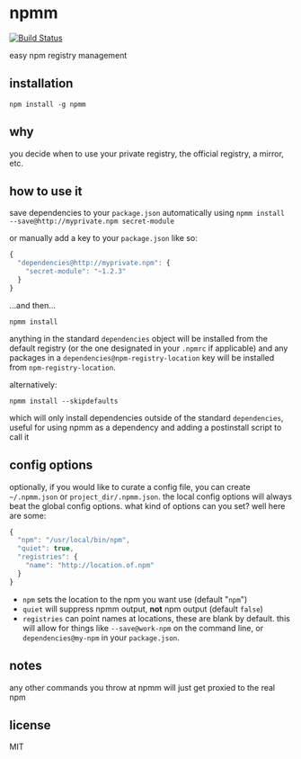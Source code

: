 npmm
====

[![Build Status](https://travis-ci.org/jarofghosts/npmm.png?branch=master)](https://travis-ci.org/jarofghosts/npmm)

easy npm registry management

## installation

`npm install -g npmm`

## why

you decide when to use your private registry, the official registry, a mirror,
etc.

## how to use it

save dependencies to your `package.json` automatically using
`npmm install --save@http://myprivate.npm secret-module`

or manually add a key to your `package.json` like so:

```js
{
  "dependencies@http://myprivate.npm": {
    "secret-module": "~1.2.3"
  }
}
```

...and then...

`npmm install`

anything in the standard `dependencies` object will be installed from the
default registry (or the one designated in your `.npmrc` if applicable) and
any packages in a `dependencies@npm-registry-location` key will be installed
from `npm-registry-location`.

alternatively:

`npmm install --skipdefaults`

which will only install dependencies outside of the standard `dependencies`,
useful for using npmm as a dependency and adding a postinstall script to call
it

## config options

optionally, if you would like to curate a config file, you can create
`~/.npmm.json` or `project_dir/.npmm.json`. the local config options will
always beat the global config options. what kind of options can you set? well
here are some:

```js
{
  "npm": "/usr/local/bin/npm",
  "quiet": true,
  "registries": {
    "name": "http://location.of.npm"
  }
}
```

* `npm` sets the location to the npm you want use (default "`npm`")
* `quiet` will suppress npmm output, **not** npm output (default `false`)
* `registries` can point names at locations, these are blank by default. this
will allow for things like `--save@work-npm` on the command line, or
`dependencies@my-npm` in your `package.json`.

## notes

any other commands you throw at npmm will just get proxied to the real npm

## license

MIT
